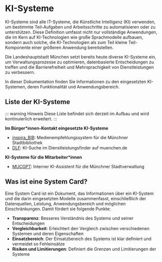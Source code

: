 # KI-Systeme

KI-Systeme sind alle IT-Systeme, die Künstliche Intelligenz (KI) verwenden, um bestimmte Teil-Aufgaben und Arbeitsschritte zu automatisieren oder zu unterstützen.
Diese Definition umfasst nicht nur vollständige Anwendungen, die im Kern auf KI-Technologien wie große Sprachmodelle aufbauen, sondern auch solche, die KI-Technologien als zum Teil kleine Teil-Komponente einer größeren Anwendung bereitstellen.

Die Landeshauptstadt München setzt bereits heute diverse KI-Systeme ein, um Verwaltungsprozesse zu optimieren, datenbasierte Entscheidungen zu treffen und die Barrierefreiheit und Mehrsprachigkeit von Dienstleistungen zu verbessern.

In dieser Dokumentation finden Sie Informationen zu den eingesetzten KI-Systemen, deren Funktionalität und Anwendungsbereich.

## Liste der KI-Systeme

::: warning Hinweis
Diese Liste befindet sich derzeit im Aufbau und wird kontinuierlich erweitert.
:::

**Im Bürger\*innen-Kontakt eingesetzte KI-Systeme**

- [inspira_BIB](/ki-systeme/inspira_bib.md): Medienempfehlungssystem für die Münchner Stadtbibliothek
- [DLF](/ki-systeme/dlf.md ): KI-Suche im Dienstleistungsfinder auf muenchen.de 

**KI-Systeme für die Mitarbeiter\*innen**

- [MUCGPT](/ki-systeme/mucgpt.md): Interner KI-Assistent für die Münchner Stadtverwaltung

## Was ist eine System Card?

Eine System Card ist ein Dokument, das Informationen über ein KI-System und die darin eingesetzten Modelle zusammenfasst, einschließlich der Datenquellen, Leistung, Anwendungsbereich und möglichen Einschränkungen. Damit fördert sie folgende Punkte:

- **Transparenz**: Besseres Verständnis des Systems und seiner Entscheidungen
- **Vergleichbarkeit**: Erleichtert den Vergleich zwischen verschiedenen Systemen und deren Eigenschaften
- **Einsatzbereich**: Der Einsatzbereich des Systems ist klar definiert und vermeidet so Fehleinsätze
- **Risiken und Limitierungen**: Definiert die Grenzen und Limitierungen der Systeme
